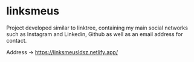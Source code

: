 # linksmeus

Project developed similar to linktree, containing my main social networks such as Instagram and Linkedin, Github as well as an email address for contact.

Address -> https://linksmeusldsz.netlify.app/


